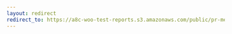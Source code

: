 ```yaml
---
layout: redirect
redirect_to: https://a8c-woo-test-reports.s3.amazonaws.com/public/pr-merge/44359/e2e/index.html
---
```

